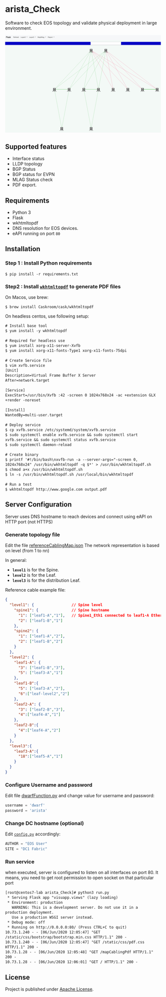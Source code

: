 # arista_Check

Software to check EOS topology and validate physical deployment in large environment.

![overview](./medias/arista-check-overview.png)

## Supported features

- Interface status
- LLDP topology
- BGP Status
- BGP status for EVPN
- MLAG Status check
- PDF export.

## Requirements

- Python 3
- Flask
- wkhtmltopdf
- DNS resolution for EOS devices.
- eAPI running on port `80`

## Installation

### Step 1 : Install Python requirements

```shell
$ pip install -r requirements.txt
```

### Step2 : Install [`wkhtmltopdf`](https://wkhtmltopdf.org/) to generate PDF files

On Macos, use brew:

```shell
$ brew install Caskroom/cask/wkhtmltopdf
```

On headless centos, use following setup:

```shell
# Install base tool
$ yum install -y wkhtmltopdf

# Required for headless use
$ yum install xorg-x11-server-Xvfb
$ yum install xorg-x11-fonts-Type1 xorg-x11-fonts-75dpi

# Create Service file
$ vim xvfb.service
[Unit]
Description=Virtual Frame Buffer X Server
After=network.target

[Service]
ExecStart=/usr/bin/Xvfb :42 -screen 0 1024x768x24 -ac +extension GLX +render -noreset

[Install]
WantedBy=multi-user.target

# Deploy service
$ cp xvfb.service /etc/systemd/system/xvfb.service
$ sudo systemctl enable xvfb.service && sudo systemctl start xvfb.service && sudo systemctl status xvfb.service
$ sudo systemctl daemon-reload

# Create binary
$ printf '#!/bin/bash\nxvfb-run -a --server-args="-screen 0, 1024x768x24" /usr/bin/wkhtmltopdf -q $*' > /usr/bin/wkhtmltopdf.sh
$ chmod a+x /usr/bin/wkhtmltopdf.sh
$ ln -s /usr/bin/wkhtmltopdf.sh /usr/local/bin/wkhtmltopdf

# Run a test
$ wkhtmltopdf http://www.google.com output.pdf
```

## Server Configuration

Server uses DNS hostname to reach devices and connect using eAPI on HTTP port (not HTTPS)

### Generate topology file

Edit the file [referenceCablingMap.json](visuapp/static/data/referenceCablingMap.json)
The network representation is based on level (from 1 to nn)

In general:

- __`level1`__ is for the Spine.
- __`level2`__ is for the Leaf.
- __`level3`__ is for the distribution Leaf.

Reference cable example file:
```json
{
  "level1": {                 // Spine level
    "spine1": {               // Spine hostname
      "1": ["leaf1-A","1"],   // Spine1_Eth1 connected to leaf1-A Ethernet1
      "2": ["leaf1-B","1"]
    },
    "spine2": {
      "1": ["leaf1-A","2"],
      "2": ["leaf1-B","2"]
    }
  },
  "level2": {
    "leaf1-A": {
      "3": ["leaf1-B","3"],
      "5": ["leaf3-A","1"]
    },
    "leaf1-B":{
      "5": ["leaf3-A","2"],
      "6":["leaf-level2","2"]
    },
    "leaf2-A": {
      "3": ["leaf2-B","3"],
      "4":["leaf4-A","1"]
    },
    "leaf2-B":{
      "4":["leaf4-A","2"]
    }
  },
  "level3":{
    "leaf3-A":{
      "18":["leaf5-A","1"]
    }
  }
}
```

### Configure Username and password

Edit file [dwarfFunction.py](./dwarfFunction.py) and change value for username and password:

```python
username = 'dwarf'
password = 'arista'
```

### Change DC hostname (optional)

Edit [`config.py`](./config.py) accordingly:

```python
AUTHOR = "EOS User"
SITE = "DC1 Fabric"
```

### Run service

when executed, server is configured to listen on all interfaces on port 80. It means, you need to get root permission to open socket on that particular port

```shell
[root@centos7-lab arista_Check]# python3 run.py
 * Serving Flask app "visuapp.views" (lazy loading)
 * Environment: production
   WARNING: This is a development server. Do not use it in a production deployment.
   Use a production WSGI server instead.
 * Debug mode: off
 * Running on http://0.0.0.0:80/ (Press CTRL+C to quit)
10.73.1.240 - - [06/Jun/2020 12:05:47] "GET /static/css/bootstrap/bootstrap.min.css HTTP/1.1" 200 -
10.73.1.240 - - [06/Jun/2020 12:05:47] "GET /static/css/pdf.css HTTP/1.1" 200 -
10.73.1.28 - - [06/Jun/2020 12:05:48] "GET /mapCablingPdf HTTP/1.1" 200 -
10.73.1.28 - - [06/Jun/2020 12:06:01] "GET / HTTP/1.1" 200 -
```

## License

Project is published under [Apache License](LICENSE).
